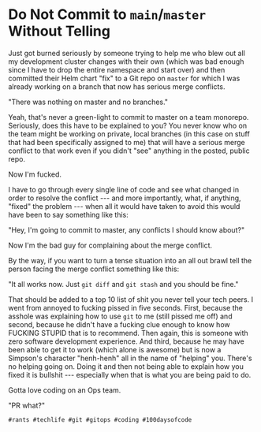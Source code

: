 # Do Not Commit to `main`/`master` Without Telling

Just got burned seriously by someone trying to help me who blew out all
my development cluster changes with their own (which was bad enough
since I have to drop the entire namespace and start over) and then
committed their Helm chart "fix" to a Git repo on `master` for which
I was already working on a branch that now has serious merge conflicts.

"There was nothing on master and no branches."

Yeah, that's never a green-light to commit to master on a team monorepo.
Seriously, does this have to be explained to you? You never know who on
the team might be working on private, local branches (in this case on
stuff that had been specifically assigned to me) that will have
a serious merge conflict to that work even if you didn't "see" anything
in the posted, public repo.

Now I'm fucked.

I have to go through every single line of code and see what changed in
order to resolve the conflict --- and more importantly, what, if
anything, "fixed" the problem --- when all it would have taken to avoid
this would have been to say something like this:

"Hey, I'm going to commit to master, any conflicts I should know about?"

Now I'm the bad guy for complaining about the merge conflict.

By the way, if you want to turn a tense situation into an all out brawl
tell the person facing the merge conflict something like this:

"It all works now. Just `git diff` and `git stash` and you should be
fine."

That should be added to a top 10 list of shit you never tell your tech
peers. I went from annoyed to fucking pissed in five seconds. First,
because the asshole was explaining how to use `git` to me (still pissed
me off) and second, because he didn't have a fucking clue enough to know
how FUCKING STUPID that is to recommend. Then again, this is someone with
zero software development experience. And third, because he may have
been able to get it to work (which alone is awesome) but is now
a Simpson's character "henh-henh" all in the name of "helping" you.
There's no helping going on. Doing it and then not being able to explain
how you fixed it is bullshit --- especially when that is what you are
being paid to do.

Gotta love coding on an Ops team.

"PR what?"

    #rants #techlife #git #gitops #coding #100daysofcode

